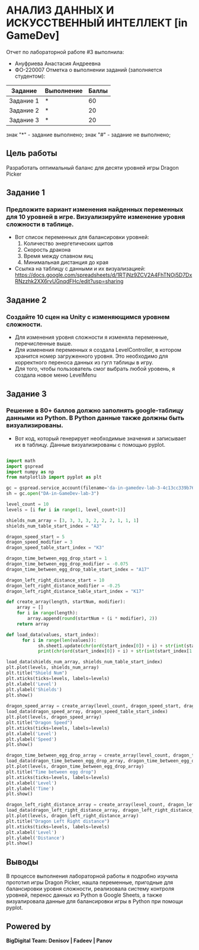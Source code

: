 # АНАЛИЗ ДАННЫХ И ИСКУССТВЕННЫЙ ИНТЕЛЛЕКТ [in GameDev]
Отчет по лабораторной работе #3 выполнила:
- Ануфриева Анастасия Андреевна
- ФО-220007
Отметка о выполнении заданий (заполняется студентом):

| Задание | Выполнение | Баллы |
| ------ | ------ | ------ |
| Задание 1 | * | 60 |
| Задание 2 | * | 20 |
| Задание 3 | * | 20 |

знак "*" - задание выполнено; знак "#" - задание не выполнено;

## Цель работы
Разработать оптимальный баланс для десяти уровней игры Dragon Picker

## Задание 1
### Предложите вариант изменения найденных переменных для 10 уровней в игре. Визуализируйте изменение уровня сложности в таблице.
- Вот список переменных для балансировки уровней:
  1. Количество энергетических щитов
  2. Скорость дракона
  3. Время между спавном яиц
  4. Минимальная дистанция до края
- Ссылка на таблицу с данными и их визуализацией: https://docs.google.com/spreadsheets/d/1RTjNz9ZCV2A4FhTNOj5D7DxRNzzhk2XX6rvUGnqdFHc/edit?usp=sharing

## Задание 2
### Создайте 10 сцен на Unity с изменяющимся уровнем сложности.
- Для изменения уровня сложности я изменяла переменные, перечисленные выше.
- Для изменения переменных я создала LevelController, в котором хранится номер загруженного уровня. Это необходимо для корректного переноса данных из гугл таблицы в игру.
- Для того, чтобы пользователь смог выбрать любой уровень, я создала новое меню LevelMenu

## Задание 3
### Решение в 80+ баллов должно заполнять google-таблицу данными из Python. В Python данные также должны быть визуализированы.

- Вот код, который генерирует необходимые значения и записывает их в таблицу. Данные визуализированы с помощью pyplot.

```py

import math
import gspread
import numpy as np
from matplotlib import pyplot as plt 

gc = gspread.service_account(filename='da-in-gamedev-lab-3-4c13cc339b76.json')
sh = gc.open("DA-in-GameDev-lab-3")

level_count = 10
levels = [i for i in range(1, level_count+1)]

shields_num_array = [3, 3, 3, 3, 2, 2, 2, 1, 1, 1]
shields_num_table_start_index = "A3"

dragon_speed_start = 5
dragon_speed_modifier = 3
dragon_speed_table_start_index = "K3"

dragon_time_between_egg_drop_start = 1
dragon_time_between_egg_drop_modifier = -0.075
dragon_time_between_egg_drop_table_start_index = "A17"

dragon_left_right_distance_start = 10
dragon_left_right_distance_modifier = -0.25
dragon_left_right_distance_table_start_index = "K17"

def create_array(length, startNum, modifier):
    array = []
    for i in range(length):
        array.append(round(startNum + (i * modifier), 2))
    return array

def load_data(values, start_index):
      for i in range(len(values)):
            sh.sheet1.update(chr(ord(start_index[0]) + i) + str(int(start_index[1:])), values[i])
            print(chr(ord(start_index[0]) + i) + str(int(start_index[1:])), values[i])

load_data(shields_num_array, shields_num_table_start_index)
plt.plot(levels, shields_num_array)  
plt.title("Shield Num")
plt.xticks(ticks=levels, labels=levels) 
plt.xlabel('Level')
plt.ylabel('Shields')
plt.show()     
    
dragon_speed_array = create_array(level_count, dragon_speed_start, dragon_speed_modifier)
load_data(dragon_speed_array, dragon_speed_table_start_index)
plt.plot(levels, dragon_speed_array)  
plt.title("Dragon Speed")
plt.xticks(ticks=levels, labels=levels) 
plt.xlabel('Level')
plt.ylabel('Speed')
plt.show()

dragon_time_between_egg_drop_array = create_array(level_count, dragon_time_between_egg_drop_start, dragon_time_between_egg_drop_modifier)
load_data(dragon_time_between_egg_drop_array, dragon_time_between_egg_drop_table_start_index)
plt.plot(levels, dragon_time_between_egg_drop_array)  
plt.title("Time between egg drop")
plt.xticks(ticks=levels, labels=levels) 
plt.xlabel('Level')
plt.ylabel('Time')
plt.show()

dragon_left_right_distance_array = create_array(level_count, dragon_left_right_distance_start, dragon_left_right_distance_modifier)
load_data(dragon_left_right_distance_array, dragon_left_right_distance_table_start_index)
plt.plot(levels, dragon_left_right_distance_array)  
plt.title("Dragon Left Right distance")
plt.xticks(ticks=levels, labels=levels) 
plt.xlabel('Level')
plt.ylabel('Distance')
plt.show()

```

## Выводы

В процессе выполнения лабораторной работы я подробно изучила прототип игры Dragon Picker, нашла переменные, пригодные для балансировки уровня сложности, реализовала систему контроля уровней, перенос данных из Python в Google Sheets, а также визуалировала данные для балансировки игры в Python при помощи pyplot.

## Powered by

**BigDigital Team: Denisov | Fadeev | Panov**
